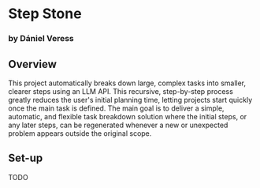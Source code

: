 # Step Stone

### by Dániel Veress

## Overview

This project automatically breaks down large, complex tasks into smaller, clearer steps using an LLM API. This recursive, step-by-step process greatly reduces the user's initial planning time, letting projects start quickly once the main task is defined. The main goal is to deliver a simple, automatic, and flexible task breakdown solution where the initial steps, or any later steps, can be regenerated whenever a new or unexpected problem appears outside the original scope.

## Set-up

TODO
